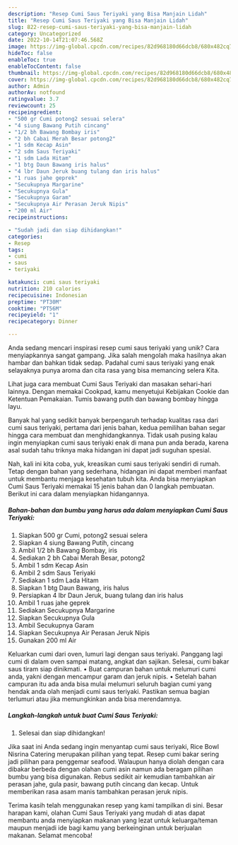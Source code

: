 ```yaml
---
description: "Resep Cumi Saus Teriyaki yang Bisa Manjain Lidah"
title: "Resep Cumi Saus Teriyaki yang Bisa Manjain Lidah"
slug: 822-resep-cumi-saus-teriyaki-yang-bisa-manjain-lidah
category: Uncategorized
date: 2022-10-14T21:07:46.568Z
image: https://img-global.cpcdn.com/recipes/82d968180d66dcb8/680x482cq70/cumi-saus-teriyaki-foto-resep-utama.jpg
hideToc: false
enableToc: true
enableTocContent: false
thumbnail: https://img-global.cpcdn.com/recipes/82d968180d66dcb8/680x482cq70/cumi-saus-teriyaki-foto-resep-utama.jpg
cover: https://img-global.cpcdn.com/recipes/82d968180d66dcb8/680x482cq70/cumi-saus-teriyaki-foto-resep-utama.jpg
author: Admin
authorAv: notfound
ratingvalue: 3.7
reviewcount: 25
recipeingredient:
- "500 gr Cumi potong2 sesuai selera"
- "4 siung Bawang Putih cincang"
- "1/2 bh Bawang Bombay iris"
- "2 bh Cabai Merah Besar potong2"
- "1 sdm Kecap Asin"
- "2 sdm Saus Teriyaki"
- "1 sdm Lada Hitam"
- "1 btg Daun Bawang iris halus"
- "4 lbr Daun Jeruk buang tulang dan iris halus"
- "1 ruas jahe geprek"
- "Secukupnya Margarine"
- "Secukupnya Gula"
- "Secukupnya Garam"
- "Secukupnya Air Perasan Jeruk Nipis"
- "200 ml Air"
recipeinstructions:

- "Sudah jadi dan siap dihidangkan!"
categories:
- Resep
tags:
- cumi
- saus
- teriyaki

katakunci: cumi saus teriyaki 
nutrition: 210 calories
recipecuisine: Indonesian
preptime: "PT30M"
cooktime: "PT56M"
recipeyield: "1"
recipecategory: Dinner

---
```





Anda sedang mencari inspirasi resep cumi saus teriyaki yang unik? Cara menyiapkannya sangat gampang. Jika salah mengolah maka hasilnya akan hambar dan bahkan tidak sedap. Padahal cumi saus teriyaki yang enak selayaknya punya aroma dan cita rasa yang bisa memancing selera Kita.





Lihat juga cara membuat Cumi Saus Teriyaki dan masakan sehari-hari lainnya. Dengan memakai Cookpad, kamu menyetujui Kebijakan Cookie dan Ketentuan Pemakaian. Tumis bawang putih dan bawang bombay hingga layu.

Banyak hal yang sedikit banyak berpengaruh terhadap kualitas rasa dari cumi saus teriyaki, pertama dari jenis bahan, kedua pemilihan bahan segar hingga cara membuat dan menghidangkannya. Tidak usah pusing kalau ingin menyiapkan cumi saus teriyaki enak di mana pun anda berada, karena asal sudah tahu triknya maka hidangan ini dapat jadi suguhan spesial.






Nah, kali ini kita coba, yuk, kreasikan cumi saus teriyaki sendiri di rumah. Tetap dengan bahan yang sederhana, hidangan ini dapat memberi manfaat untuk membantu menjaga kesehatan tubuh kita. Anda bisa menyiapkan Cumi Saus Teriyaki memakai 15 jenis bahan dan 0 langkah pembuatan. Berikut ini cara dalam menyiapkan hidangannya.

<!--inarticleads1-->

##### Bahan-bahan dan bumbu yang harus ada dalam menyiapkan Cumi Saus Teriyaki:

1. Siapkan 500 gr Cumi, potong2 sesuai selera
1. Siapkan 4 siung Bawang Putih, cincang
1. Ambil 1/2 bh Bawang Bombay, iris
1. Sediakan 2 bh Cabai Merah Besar, potong2
1. Ambil 1 sdm Kecap Asin
1. Ambil 2 sdm Saus Teriyaki
1. Sediakan 1 sdm Lada Hitam
1. Siapkan 1 btg Daun Bawang, iris halus
1. Persiapkan 4 lbr Daun Jeruk, buang tulang dan iris halus
1. Ambil 1 ruas jahe geprek
1. Sediakan Secukupnya Margarine
1. Siapkan Secukupnya Gula
1. Ambil Secukupnya Garam
1. Siapkan Secukupnya Air Perasan Jeruk Nipis
1. Gunakan 200 ml Air


Keluarkan cumi dari oven, lumuri lagi dengan saus teriyaki. Panggang lagi cumi di dalam oven sampai matang, angkat dan sajikan. Selesai, cumi bakar saus tiram siap dinikmati. • Buat campuran bahan untuk melumuri cumi anda, yakni dengan mencampur garam dan jeruk nipis. • Setelah bahan campuran itu ada anda bisa mulai melumuri seluruh bagian cumi yang hendak anda olah menjadi cumi saus teriyaki. Pastikan semua bagian terlumuri atau jika memungkinkan anda bisa merendamnya. 

<!--inarticleads2-->

##### Langkah-langkah untuk buat Cumi Saus Teriyaki:


1. Selesai dan siap dihidangkan!

Jika saat ini Anda sedang ingin menyantap cumi saus teriyaki, Rice Bowl Nisrina Catering merupakan pilihan yang tepat. Resep cumi bakar sering jadi pilihan para penggemar seafood. Walaupun hanya diolah dengan cara dibakar berbeda dengan olahan cumi asin namun ada beragam pilihan bumbu yang bisa digunakan. Rebus sedikit air kemudian tambahkan air perasan jahe, gula pasir, bawang putih cincang dan kecap. Untuk memberikan rasa asam manis tambahkan perasan jeruk nipis. 

Terima kasih telah menggunakan resep yang kami tampilkan di sini. Besar harapan kami, olahan Cumi Saus Teriyaki yang mudah di atas dapat membantu anda menyiapkan makanan yang lezat untuk keluarga/teman maupun menjadi ide bagi kamu yang berkeinginan untuk berjualan makanan. Selamat mencoba!
